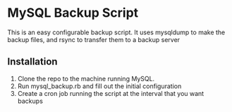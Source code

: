 # MySQL Backup Script
This is an easy configurable backup script. It uses mysqldump to make the backup files, and rsync to transfer them to a
backup server

## Installation
1. Clone the repo to the machine running MySQL.
2. Run mysql_backup.rb and fill out the initial configuration
3. Create a cron job running the script at the interval that you want backups